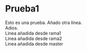 # Prueba1

Esto es una prueba.
Añado otra línea.
<br>
Adios.
<br>
Linea añadida desde rama1
<br>
Linea añadida desde rama2
<br>
Linea añadida desde master

